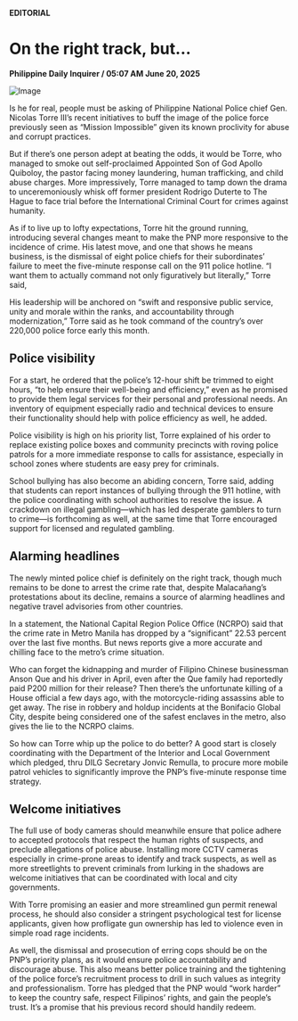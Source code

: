 **EDITORIAL**

# On the right track, but…

****Philippine Daily Inquirer / 05:07 AM June 20, 2025****

![Image](https://raw.githubusercontent.com/github-jl14/scrapy_api/refs/heads/main/images/editorial06202025.png)

Is he for real, people must be asking of Philippine National Police chief Gen. Nicolas Torre III’s recent initiatives to buff the image of the police force previously seen as “Mission Impossible” given its known proclivity for abuse and corrupt practices.

But if there’s one person adept at beating the odds, it would be Torre, who managed to smoke out self-proclaimed Appointed Son of God Apollo Quiboloy, the pastor facing money laundering, human trafficking, and child abuse charges. More impressively, Torre managed to tamp down the drama to unceremoniously whisk off former president Rodrigo Duterte to The Hague to face trial before the International Criminal Court for crimes against humanity.

As if to live up to lofty expectations, Torre hit the ground running, introducing several changes meant to make the PNP more responsive to the incidence of crime. His latest move, and one that shows he means business, is the dismissal of eight police chiefs for their subordinates’ failure to meet the five-minute response call on the 911 police hotline. “I want them to actually command not only figuratively but literally,” Torre said,

His leadership will be anchored on “swift and responsive public service, unity and morale within the ranks, and accountability through modernization,” Torre said as he took command of the country’s over 220,000 police force early this month.

## Police visibility

For a start, he ordered that the police’s 12-hour shift be trimmed to eight hours, “to help ensure their well-being and efficiency,” even as he promised to provide them legal services for their personal and professional needs. An inventory of equipment especially radio and technical devices to ensure their functionality should help with police efficiency as well, he added.

Police visibility is high on his priority list, Torre explained of his order to replace existing police boxes and community precincts with roving police patrols for a more immediate response to calls for assistance, especially in school zones where students are easy prey for criminals.

School bullying has also become an abiding concern, Torre said, adding that students can report instances of bullying through the 911 hotline, with the police coordinating with school authorities to resolve the issue. A crackdown on illegal gambling—which has led desperate gamblers to turn to crime—is forthcoming as well, at the same time that Torre encouraged support for licensed and regulated gambling.

## Alarming headlines

The newly minted police chief is definitely on the right track, though much remains to be done to arrest the crime rate that, despite Malacañang’s protestations about its decline, remains a source of alarming headlines and negative travel advisories from other countries.

In a statement, the National Capital Region Police Office (NCRPO) said that the crime rate in Metro Manila has dropped by a “significant” 22.53 percent over the last five months. But news reports give a more accurate and chilling face to the metro’s crime situation.

Who can forget the kidnapping and murder of Filipino Chinese businessman Anson Que and his driver in April, even after the Que family had reportedly paid P200 million for their release? Then there’s the unfortunate killing of a House official a few days ago, with the motorcycle-riding assassins able to get away. The rise in robbery and holdup incidents at the Bonifacio Global City, despite being considered one of the safest enclaves in the metro, also gives the lie to the NCRPO claims.

So how can Torre whip up the police to do better? A good start is closely coordinating with the Department of the Interior and Local Government which pledged, thru DILG Secretary Jonvic Remulla, to procure more mobile patrol vehicles to significantly improve the PNP’s five-minute response time strategy.

## Welcome initiatives

The full use of body cameras should meanwhile ensure that police adhere to accepted protocols that respect the human rights of suspects, and preclude allegations of police abuse. Installing more CCTV cameras especially in crime-prone areas to identify and track suspects, as well as more streetlights to prevent criminals from lurking in the shadows are welcome initiatives that can be coordinated with local and city governments.

With Torre promising an easier and more streamlined gun permit renewal process, he should also consider a stringent psychological test for license applicants, given how profligate gun ownership has led to violence even in simple road rage incidents.

As well, the dismissal and prosecution of erring cops should be on the PNP’s priority plans, as it would ensure police accountability and discourage abuse. This also means better police training and the tightening of the police force’s recruitment process to drill in such values as integrity and professionalism. Torre has pledged that the PNP would “work harder” to keep the country safe, respect Filipinos’ rights, and gain the people’s trust. It’s a promise that his previous record should handily redeem.